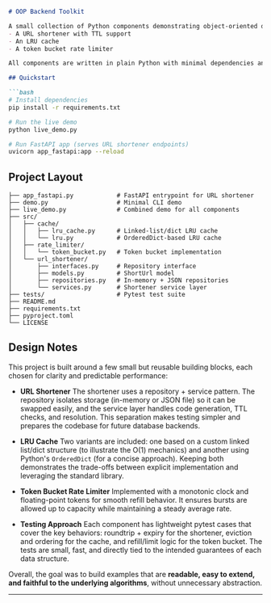 ````markdown
# OOP Backend Toolkit

A small collection of Python components demonstrating object-oriented design patterns:
- A URL shortener with TTL support
- An LRU cache
- A token bucket rate limiter

All components are written in plain Python with minimal dependencies and come with simple demos and tests.

## Quickstart

```bash
# Install dependencies
pip install -r requirements.txt

# Run the live demo
python live_demo.py

# Run FastAPI app (serves URL shortener endpoints)
uvicorn app_fastapi:app --reload
````

## Project Layout

```
├── app_fastapi.py            # FastAPI entrypoint for URL shortener
├── demo.py                   # Minimal CLI demo
├── live_demo.py              # Combined demo for all components
├── src/
│   ├── cache/
│   │   ├── lru_cache.py      # Linked-list/dict LRU cache
│   │   └── lru.py            # OrderedDict-based LRU cache
│   ├── rate_limiter/
│   │   └── token_bucket.py   # Token bucket implementation
│   └── url_shortener/
│       ├── interfaces.py     # Repository interface
│       ├── models.py         # ShortUrl model
│       ├── repositories.py   # In-memory + JSON repositories
│       └── services.py       # Shortener service layer
├── tests/                    # Pytest test suite
├── README.md
├── requirements.txt
├── pyproject.toml
└── LICENSE
```

## Design Notes

This project is built around a few small but reusable building blocks, each chosen for clarity and predictable performance:

* **URL Shortener**
  The shortener uses a repository + service pattern. The repository isolates storage (in-memory or JSON file) so it can be swapped easily, and the service layer handles code generation, TTL checks, and resolution. This separation makes testing simpler and prepares the codebase for future database backends.

* **LRU Cache**
  Two variants are included: one based on a custom linked list/dict structure (to illustrate the O(1) mechanics) and another using Python's `OrderedDict` (for a concise approach). Keeping both demonstrates the trade-offs between explicit implementation and leveraging the standard library.

* **Token Bucket Rate Limiter**
  Implemented with a monotonic clock and floating-point tokens for smooth refill behavior. It ensures bursts are allowed up to capacity while maintaining a steady average rate.

* **Testing Approach**
  Each component has lightweight pytest cases that cover the key behaviors: roundtrip + expiry for the shortener, eviction and ordering for the cache, and refill/limit logic for the token bucket. The tests are small, fast, and directly tied to the intended guarantees of each data structure.

Overall, the goal was to build examples that are **readable, easy to extend, and faithful to the underlying algorithms**, without unnecessary abstraction.

---